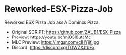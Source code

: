 # Reworked-ESX-Pizza-Job
Reworked ESX Pizza Job ass A Dominos Pizza.

- Original SCRIPT: https://github.com/ZAUB1/ESX-Pizza
- Preview: https://youtu.be/mjG3l8uteMc
- MLO Preview: https://imgur.com/cIHYjif.jpg
- Discord: https://discord.gg/TGWZXJtbEx
